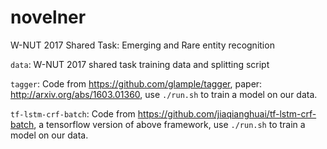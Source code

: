 # novelner
W-NUT 2017 Shared Task: Emerging and Rare entity recognition

`data`: W-NUT 2017 shared task training data and splitting script

`tagger`: Code from https://github.com/glample/tagger, paper: http://arxiv.org/abs/1603.01360, use `./run.sh` to train a model on our data.

`tf-lstm-crf-batch`: Code from https://github.com/jiaqianghuai/tf-lstm-crf-batch, a tensorflow version of above framework, use `./run.sh` to train a model on our data.
